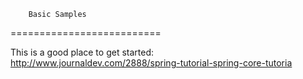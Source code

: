 		Basic Samples
==========================

This is a good place to get started: http://www.journaldev.com/2888/spring-tutorial-spring-core-tutoria